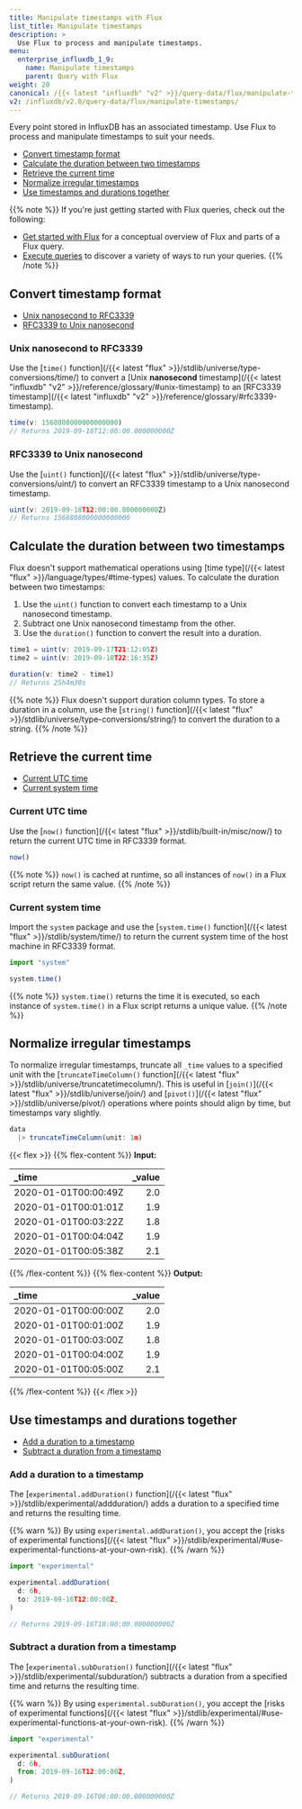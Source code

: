 ```yaml
---
title: Manipulate timestamps with Flux
list_title: Manipulate timestamps
description: >
  Use Flux to process and manipulate timestamps.
menu:
  enterprise_influxdb_1_9:
    name: Manipulate timestamps
    parent: Query with Flux
weight: 20
canonical: /{{< latest "influxdb" "v2" >}}/query-data/flux/manipulate-timestamps/
v2: /influxdb/v2.0/query-data/flux/manipulate-timestamps/
---
```


Every point stored in InfluxDB has an associated timestamp.
Use Flux to process and manipulate timestamps to suit your needs.

- [Convert timestamp format](#convert-timestamp-format)
- [Calculate the duration between two timestamps](#calculate-the-duration-between-two-timestamps)
- [Retrieve the current time](#retrieve-the-current-time)
- [Normalize irregular timestamps](#normalize-irregular-timestamps)
- [Use timestamps and durations together](#use-timestamps-and-durations-together)

{{% note %}}
If you're just getting started with Flux queries, check out the following:

- [Get started with Flux](/enterprise_influxdb/v1.9/flux/get-started/) for a conceptual overview of Flux and parts of a Flux query.
- [Execute queries](/enterprise_influxdb/v1.9/flux/guides/execute-queries/) to discover a variety of ways to run your queries.
{{% /note %}}


## Convert timestamp format

- [Unix nanosecond to RFC3339](#unix-nanosecond-to-rfc3339)
- [RFC3339 to Unix nanosecond](#rfc3339-to-unix-nanosecond)

### Unix nanosecond to RFC3339
Use the [`time()` function](/{{< latest "flux" >}}/stdlib/universe/type-conversions/time/)
to convert a [Unix **nanosecond** timestamp](/{{< latest "influxdb" "v2" >}}/reference/glossary/#unix-timestamp)
to an [RFC3339 timestamp](/{{< latest "influxdb" "v2" >}}/reference/glossary/#rfc3339-timestamp).

```js
time(v: 1568808000000000000)
// Returns 2019-09-18T12:00:00.000000000Z
```

### RFC3339 to Unix nanosecond
Use the [`uint()` function](/{{< latest "flux" >}}/stdlib/universe/type-conversions/uint/)
to convert an RFC3339 timestamp to a Unix nanosecond timestamp.

```js
uint(v: 2019-09-18T12:00:00.000000000Z)
// Returns 1568808000000000000
```

## Calculate the duration between two timestamps
Flux doesn't support mathematical operations using [time type](/{{< latest "flux" >}}/language/types/#time-types) values.
To calculate the duration between two timestamps:

1. Use the `uint()` function to convert each timestamp to a Unix nanosecond timestamp.
2. Subtract one Unix nanosecond timestamp from the other.
3. Use the `duration()` function to convert the result into a duration.

```js
time1 = uint(v: 2019-09-17T21:12:05Z)
time2 = uint(v: 2019-09-18T22:16:35Z)

duration(v: time2 - time1)
// Returns 25h4m30s
```

{{% note %}}
Flux doesn't support duration column types.
To store a duration in a column, use the [`string()` function](/{{< latest "flux" >}}/stdlib/universe/type-conversions/string/)
to convert the duration to a string.
{{% /note %}}

## Retrieve the current time
- [Current UTC time](#current-utc-time)
- [Current system time](#current-system-time)

### Current UTC time
Use the [`now()` function](/{{< latest "flux" >}}/stdlib/built-in/misc/now/) to
return the current UTC time in RFC3339 format.

```js
now()
```

{{% note %}}
`now()`  is cached at runtime, so all instances of `now()` in a Flux script
return the same value.
{{% /note %}}

### Current system time
Import the `system` package and use the [`system.time()` function](/{{< latest "flux" >}}/stdlib/system/time/)
to return the current system time of the host machine in RFC3339 format.

```js
import "system"

system.time()
```

{{% note %}}
`system.time()` returns the time it is executed, so each instance of `system.time()`
in a Flux script returns a unique value.
{{% /note %}}

## Normalize irregular timestamps
To normalize irregular timestamps, truncate all `_time` values to a specified unit
with the [`truncateTimeColumn()` function](/{{< latest "flux" >}}/stdlib/universe/truncatetimecolumn/).
This is useful in [`join()`](/{{< latest "flux" >}}/stdlib/universe/join/)
and [`pivot()`](/{{< latest "flux" >}}/stdlib/universe/pivot/)
operations where points should align by time, but timestamps vary slightly.

```js
data
  |> truncateTimeColumn(unit: 1m)
```

{{< flex >}}
{{% flex-content %}}
**Input:**

| _time                | _value |
|:-----                | ------:|
| 2020-01-01T00:00:49Z | 2.0    |
| 2020-01-01T00:01:01Z | 1.9    |
| 2020-01-01T00:03:22Z | 1.8    |
| 2020-01-01T00:04:04Z | 1.9    |
| 2020-01-01T00:05:38Z | 2.1    |
{{% /flex-content %}}
{{% flex-content %}}
**Output:**

| _time                | _value |
|:-----                | ------:|
| 2020-01-01T00:00:00Z | 2.0    |
| 2020-01-01T00:01:00Z | 1.9    |
| 2020-01-01T00:03:00Z | 1.8    |
| 2020-01-01T00:04:00Z | 1.9    |
| 2020-01-01T00:05:00Z | 2.1    |
{{% /flex-content %}}
{{< /flex >}}

## Use timestamps and durations together
- [Add a duration to a timestamp](#add-a-duration-to-a-timestamp)
- [Subtract a duration from a timestamp](#subtract-a-duration-from-a-timestamp)

### Add a duration to a timestamp
The [`experimental.addDuration()` function](/{{< latest "flux" >}}/stdlib/experimental/addduration/)
adds a duration to a specified time and returns the resulting time.

{{% warn %}}
By using `experimental.addDuration()`, you accept the
[risks of experimental functions](/{{< latest "flux" >}}/stdlib/experimental/#use-experimental-functions-at-your-own-risk).
{{% /warn %}}

```js
import "experimental"

experimental.addDuration(
  d: 6h,
  to: 2019-09-16T12:00:00Z,
)

// Returns 2019-09-16T18:00:00.000000000Z
```

### Subtract a duration from a timestamp
The [`experimental.subDuration()` function](/{{< latest "flux" >}}/stdlib/experimental/subduration/)
subtracts a duration from a specified time and returns the resulting time.

{{% warn %}}
By using `experimental.subDuration()`, you accept the
[risks of experimental functions](/{{< latest "flux" >}}/stdlib/experimental/#use-experimental-functions-at-your-own-risk).
{{% /warn %}}

```js
import "experimental"

experimental.subDuration(
  d: 6h,
  from: 2019-09-16T12:00:00Z,
)

// Returns 2019-09-16T06:00:00.000000000Z
```
